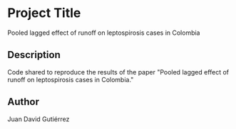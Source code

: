 # Project Title

Pooled lagged effect of runoff on leptospirosis cases in Colombia

## Description

Code shared to reproduce the results of the paper "Pooled lagged effect of runoff on leptospirosis cases in Colombia."


## Author

Juan David Gutiérrez  
